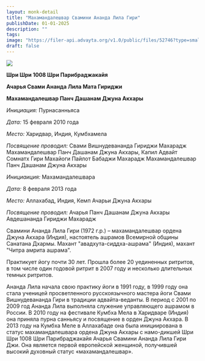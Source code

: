 ```yaml
---
layout: monk-detail
title: "Махамандалешвар Свамини Ананда Лила Гири"
publishDate: 01-01-2025
description: ""
tags:
image: "https://filer-api.advayta.org/v1.0/public/files/52746?type=small"
draft: false
---
```


![](https://filer-api.advayta.org/v1.0/public/files/52746?type=medium) 

**Шри Шри 1008 Шри Парибраджакайя** 

**Ачарья Свами Ананда Лила Мата Гириджи** 

**Махамандалешвар Панч Дашанам Джуна Акхары** 

_Инициация:_ Пурнасанньяса

_Дата:_ 15 февраля 2010 года

_Место:_ Харидвар, Индия, Кумбхамела

_Посвящение проводил:_ Свами Вишнудевананда Гириджи Махарадж Махамандалешвар Панч Дашанам Джуна Акхары, Капил Адвайт Сомнатх Гири Махайоги Пайлот Бабаджи Махарадж Махамандалешвар Панч Дашанам Джуна Акхары

_Инициаиция:_ Махамандалешвара

_Дата:_ 8 февраля 2013 года

_Место:_ Аллахабад, Индия, Кемп Ачарьи Джуна Акхары

_Посвящение проводил:_ Ачарья Панч Дашанам Джуна Акхары Авдешананда Гириджи Махарадж

 Свамини Ананда Лила Гири (1972 г.р.) – махамандалешвар ордена Джуна Акхара (Индия), настоятель ашрамов Всемирной общины Санатана Дхармы. Махант "авадхута-сиддха-ашрама" (Индия), махант "Читра амрита ашрама".

 Практикует йогу почти 30 лет. Прошла более 20 уединенных ритритов, в том числе один годовой ритрит в 2007 году и несколько длительных темных ритритов.

 Ананда Лила начала свою практику йоги в 1991 году, в 1999 году она стала ученицей просветленного русскоязычного мастера йоги Свами Вишнудевананда Гири в традиции адвайта-веданты. В период с 2001 по 2009 год Ананда Лила выполняла служение управляющего ашрамом в России. В 2010 году на фестивале Кумбха Мела в Харидваре (Индия) она приняла пурна санньясу и посвящение в орден Джуна Акхара. В 2013 году на Кумбха Меле в Аллахабаде она была инициирована в статус махамандалешвара ордена Джуна Акхары с намо-дикшей Шри Шри 1008 Шри Парибраджакайя Ачарья Свамини Ананда Лила Гири Джи. Она является первой европейской женщиной, получившей высокий духовный статус «махамандалешвар».
  
  
